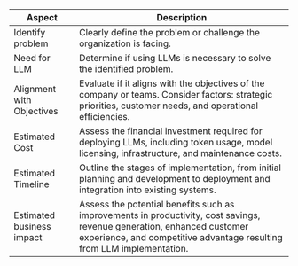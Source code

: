 | Aspect                        | Description                                                                                                                                           |
|------------------------------|-------------------------------------------------------------------------------------------------------------------------------------------------------|
| Identify problem             | Clearly define the problem or challenge the organization is facing.                                                                                  |
| Need for LLM                 | Determine if using LLMs is necessary to solve the identified problem.                                                                                |
| Alignment with Objectives    | Evaluate if it aligns with the objectives of the company or teams. Consider factors: strategic priorities, customer needs, and operational efficiencies. |
| Estimated Cost               | Assess the financial investment required for deploying LLMs, including token usage, model licensing, infrastructure, and maintenance costs.            |
| Estimated Timeline           | Outline the stages of implementation, from initial planning and development to deployment and integration into existing systems.                      |
| Estimated business impact    | Assess the potential benefits such as improvements in productivity, cost savings, revenue generation, enhanced customer experience, and competitive advantage resulting from LLM implementation. |
